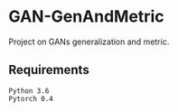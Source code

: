 # GAN-GenAndMetric

Project on GANs generalization and metric.

## Requirements
```text
Python 3.6
Pytorch 0.4
```

